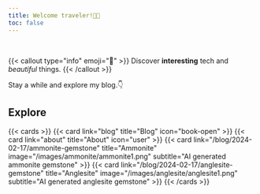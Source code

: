 ```yaml
---
title: Welcome traveler!👨‍🚀
toc: false
---
```


<br/>

{{< callout type="info" emoji="👑" >}}
  Discover **interesting** tech and *beautiful* things.
{{< /callout >}}

Stay a while and explore my blog.👇

## Explore

{{< cards >}}
  {{< card link="blog" title="Blog" icon="book-open" >}}
  {{< card link="about" title="About" icon="user" >}}
  {{< card link="/blog/2024-02-17/ammonite-gemstone" title="Ammonite" image="/images/ammonite/ammonite1.png" subtitle="AI generated ammonite gemstone" >}}
  {{< card link="/blog/2024-02-17/anglesite-gemstone" title="Anglesite" image="/images/anglesite/anglesite1.png" subtitle="AI generated anglesite gemstone" >}}
{{< /cards >}}
